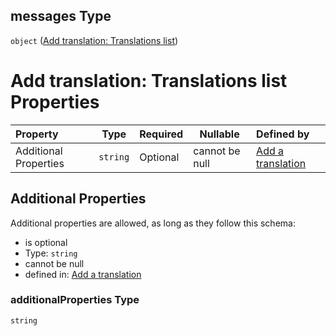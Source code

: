 ## messages Type

`object` ([Add translation: Translations list](add-translation-anyof-italiano-properties-add-translation-translations-list.md))

# Add translation: Translations list Properties

| Property              | Type     | Required | Nullable       | Defined by                                                                                                                                                                                        |
| :-------------------- | -------- | -------- | -------------- | :------------------------------------------------------------------------------------------------------------------------------------------------------------------------------------------------ |
| Additional Properties | `string` | Optional | cannot be null | [Add a translation](add-translation-anyof-italiano-properties-add-translation-translations-list-additionalproperties.md "add-translation.json#/anyOf/4/properties/messages/additionalProperties") |

## Additional Properties

Additional properties are allowed, as long as they follow this schema:




-   is optional
-   Type: `string`
-   cannot be null
-   defined in: [Add a translation](add-translation-anyof-italiano-properties-add-translation-translations-list-additionalproperties.md "add-translation.json#/anyOf/4/properties/messages/additionalProperties")

### additionalProperties Type

`string`
